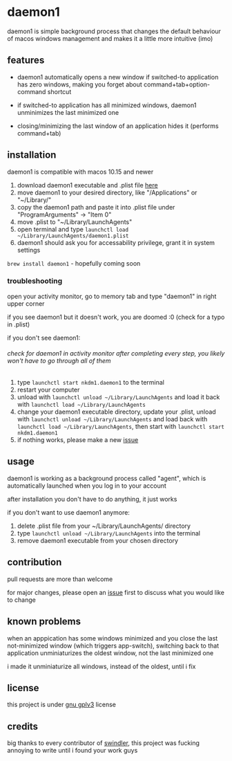 # daemon1
daemon1 is simple background process that changes the default behaviour of macos windows management and makes it a little more intuitive (imo)

## features
*  daemon1 automatically opens a new window if switched-to application has zero windows, making you forget about command+tab+option-command shortcut
*  if switched-to application has all minimized windows, daemon1 unminimizes the last minimized one

* closing/minimizing the last window of an application hides it (performs command+tab)

## installation

daemon1 is compatible with macos 10.15 and newer

1. download daemon1 executable and .plist file [here](https://github.com/nkdm1/daemon1/releases/tag/v0.1)
2. move daemon1 to your desired directory, like "/Applications" or "~/Library/"
3. copy the daemon1 path and paste it into .plist file under "ProgramArguments" -> "Item 0"
4. move .plist to "~/Library/LaunchAgents"
5. open terminal and type `launchctl load ~/Library/LaunchAgents/daemon1.plist`
6. daemon1 should ask you for accessability privilege, grant it in system settings

`brew install daemon1` - hopefully coming soon 

### troubleshooting
open your activity monitor, go to memory tab and type "daemon1" in right upper corner
 
if you see daemon1 but it doesn't work, you are doomed :0 (check for a typo in .plist)

if you don't see daemon1:

###### check for daemon1 in activity monitor after completing every step, you likely won't have to  go through all of them

1. type `launchctl start nkdm1.daemon1` to the terminal
2. restart your computer
3.  unload with `launchctl unload ~/Library/LaunchAgents` and load it back with `launchctl load ~/Library/LaunchAgents`
4. change your daemon1 executable directory, update your .plist, unload with `launchctl unload ~/Library/LaunchAgents` and load back with `launchctl load ~/Library/LaunchAgents`, then start with `launchctl start nkdm1.daemon1`
5. if nothing works, please make a new [issue](https://github.com/nkdm1/daemon1/issues)


## usage
daemon1 is working as a background process called "agent", which is automatically
    launched when you log in to your account

   after installation you don't have to do anything, it just works

if you don't want to use daemon1 anymore: 
1. delete .plist file from your ~/Library/LaunchAgents/ directory
2. type `launchctl unload ~/Library/LaunchAgents` into the terminal
3. remove daemon1 executable from your chosen directory 
    
## contribution 
pull requests are more than welcome

for major changes, please open an [issue](https://github.com/nkdm1/daemon1/issues) first to discuss what you would like to change

## known problems 
when an apppication has some windows minimized and you close the last not-minimized window (which triggers app-switch), switching back to that 
    application unminiaturizes the oldest window, not the last minimized one

i made it unminiaturize all windows, instead of the oldest, until i fix 

## license
this project is under [gnu gplv3](https://www.gnu.org/licenses/gpl-3.0.en.html#license-text)  license

## credits
big thanks to every contributor of [swindler](https://github.com/tmandry/Swindler), this project was fucking annoying to write until i found your work guys

